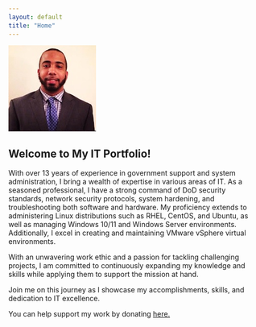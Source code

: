 ```yaml
---
layout: default
title: "Home"
---
```


![Profile Picture](assets/img/homepage/profile-pic1.jpg)

## Welcome to My IT Portfolio!


With over 13 years of experience in government support and system administration, I bring a wealth of expertise in various areas of IT. As a seasoned professional, I have a strong command of DoD security standards, network security protocols, system hardening, and troubleshooting both software and hardware. My proficiency extends to administering Linux distributions such as RHEL, CentOS, and Ubuntu, as well as managing Windows 10/11 and Windows Server environments. Additionally, I excel in creating and maintaining VMware vSphere virtual environments. 

With an unwavering work ethic and a passion for tackling challenging projects, I am committed to continuously expanding my knowledge and skills while applying them to support the mission at hand. 

Join me on this journey as I showcase my accomplishments, skills, and dedication to IT excellence.

You can help support my work by donating [here.](https://www.paypal.com/paypalme/JamisonJohnson/)

<br>
<br>